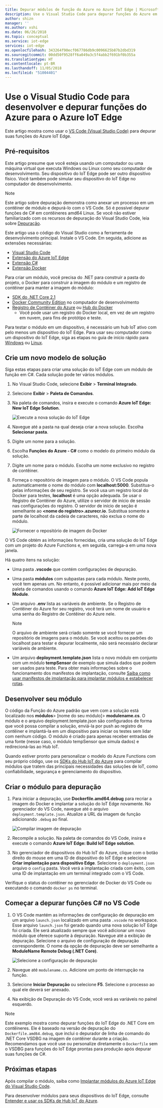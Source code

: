 ```yaml
---
title: Depurar módulos de função do Azure no Azure IoT Edge | Microsoft Docs
description: Use o Visual Studio Code para depurar funções do Azure em C# com o Azure IoT Edge
author: shizn
manager: ''
ms.author: xshi
ms.date: 06/26/2018
ms.topic: conceptual
ms.service: iot-edge
services: iot-edge
ms.openlocfilehash: 343264f90ecf067786db9c0096625b87b2dbd319
ms.sourcegitcommit: 00dd50f9528ff6a049a3c5f4abb2f691bf0b355a
ms.translationtype: HT
ms.contentlocale: pt-BR
ms.lasthandoff: 11/05/2018
ms.locfileid: "51004401"
---
```

# <a name="use-visual-studio-code-to-develop-and-debug-azure-functions-for-azure-iot-edge"></a>Use o Visual Studio Code para desenvolver e depurar funções do Azure para o Azure IoT Edge

Este artigo mostra como usar o [VS Code (Visual Studio Code)](https://code.visualstudio.com/) para depurar suas funções do Azure IoT Edge.

## <a name="prerequisites"></a>Pré-requisitos
Este artigo presume que você esteja usando um computador ou uma máquina virtual que executa Windows ou Linux como seu computador de desenvolvimento. Seu dispositivo do IoT Edge pode ser outro dispositivo físico. Você também pode simular seu dispositivo do IoT Edge no computador de desenvolvimento.

> [!NOTE]
> Este artigo sobre depuração demonstra como anexar um processo em um contêiner de módulo e depurá-lo com o VS Code. Só é possível depurar funções de C# em contêineres amd64 Linux. Se você não estiver familiarizado com os recursos de depuração do Visual Studio Code, leia sobre [Depuração](https://code.visualstudio.com/Docs/editor/debugging). 

Este artigo usa o código do Visual Studio como a ferramenta de desenvolvimento principal. Instale o VS Code. Em seguida, adicione as extensões necessárias: 

* [Visual Studio Code](https://code.visualstudio.com/) 
* [Extensão do Azure IoT Edge](https://marketplace.visualstudio.com/items?itemName=vsciot-vscode.azure-iot-edge) 
* [Extensão C#](https://marketplace.visualstudio.com/items?itemName=ms-vscode.csharp) 
* [Extensão Docker](https://marketplace.visualstudio.com/items?itemName=PeterJausovec.vscode-docker)

Para criar um módulo, você precisa do .NET para construir a pasta do projeto, o Docker para construir a imagem do módulo e um registro de contêiner para manter a imagem do módulo:

* [SDK do .NET Core 2.1](https://www.microsoft.com/net/download)
* [Docker Community Edition](https://docs.docker.com/install/) no computador de desenvolvimento 
* [Registro de Contêiner do Azure](https://docs.microsoft.com/azure/container-registry/) ou [Hub do Docker](https://docs.docker.com/docker-hub/repos/#viewing-repository-tags)
   * Você pode usar um registro do Docker local, em vez de um registro em nuvem, para fins de protótipo e teste. 

Para testar o módulo em um dispositivo, é necessário um hub IoT ativo com pelo menos um dispositivo do IoT Edge. Para usar seu computador como um dispositivo do IoT Edge, siga as etapas no guia de início rápido para [Windows](quickstart.md) ou [Linux](quickstart-linux.md). 

## <a name="create-a-new-solution-template"></a>Crie um novo modelo de solução

Siga estas etapas para criar uma solução do IoT Edge com um módulo de função em C#. Cada solução pode ter vários módulos.

1. No Visual Studio Code, selecione **Exibir** > **Terminal Integrado**.
3. Selecione **Exibir** > **Paleta de Comandos**.
4. Na paleta de comandos, insira e execute o comando **Azure IoT Edge: New IoT Edge Solution**. 

   ![Execute a nova solução do IoT Edge](./media/how-to-develop-csharp-module/new-solution.png)

5. Navegue até a pasta na qual deseja criar a nova solução. Escolha **Selecionar pasta**. 
6. Digite um nome para a solução. 
7. Escolha **Funções do Azure - C#** como o modelo do primeiro módulo da solução.
8. Digite um nome para o módulo. Escolha um nome exclusivo no registro de contêiner. 
9. Forneça o repositório de imagem para o módulo. O VS Code popula automaticamente o nome do módulo com **localhost:5000**. Substitua-o pelas informações de seu registro. Se você usa um registro local do Docker para testes, **localhost** é uma opção adequada. Se usar o Registro de Contêiner do Azure, utilize o servidor de início de sessão nas configurações do registro. O servidor de início de seção é semelhante ao **\<nome do registro\>.azurecr.io**. Substitua somente a parte de localhost da cadeia de caracteres, não exclua o nome do módulo.

   ![Fornecer o repositório de imagem do Docker](./media/how-to-develop-csharp-function/repository.png)

O VS Code obtém as informações fornecidas, cria uma solução do IoT Edge com um projeto do Azure Functions e, em seguida, carrega-a em uma nova janela.

Há quatro itens na solução: 

* Uma pasta **.vscode** que contém configurações de depuração.
* Uma pasta **módulos** com subpastas para cada módulo. Neste ponto, você tem apenas um. No entanto, é possível adicionar mais por meio da paleta de comandos usando o comando **Azure IoT Edge: Add IoT Edge Module**.
* Um arquivo **.env** lista as variáveis de ambiente. Se o Registro de Contêiner do Azure for seu registro, você terá um nome de usuário e uma senha do Registro de Contêiner do Azure nele. 

   >[!NOTE]
   >O arquivo de ambiente será criado somente se você fornecer um repositório de imagens para o módulo. Se você aceitou os padrões do localhost para testar e depurar localmente, não será necessário declarar variáveis de ambiente. 

* Um arquivo **deployment.template.json** lista o novo módulo em conjunto com um módulo **tempSensor** de exemplo que simula dados que podem ser usados para teste. Para obter mais informações sobre o funcionamento dos manifestos de implantação, consulte [Saiba como usar manifestos de implantação para implantar módulos e estabelecer rotas](module-composition.md).

## <a name="develop-your-module"></a>Desenvolver seu módulo

O código da Função do Azure padrão que vem com a solução está localizado nos **módulos**> [nome do seu módulo]> **modulename.cs**. O módulo e o arquivo deployment.template.json são configurados de forma que você possa compilar a solução, enviá-la por push ao registro de contêiner e implantá-la em um dispositivo para iniciar os testes sem lidar com nenhum código. O módulo é criado para apenas receber entradas de uma fonte (nesse caso, o módulo tempSensor que simula dados) e redirecioná-las ao Hub IoT. 

Quando estiver pronto para personalizar o modelo do Azure Functions com seu próprio código, use os [SDKs do Hub IoT do Azure](../iot-hub/iot-hub-devguide-sdks.md) para compilar módulos que tratem das principais necessidades das soluções de IoT, como confiabilidade, segurança e gerenciamento do dispositivo. 

## <a name="build-your-module-for-debugging"></a>Criar o módulo para depuração
1. Para iniciar a depuração, use **Dockerfile.amd64.debug** para recriar a imagem do Docker e implantar a solução do IoT Edge novamente. No gerenciador do VS Code, navegue até o arquivo `deployment.template.json`. Atualize a URL da imagem de função adicionando `.debug` ao final.

    ![Compilar imagem de depuração](./media/how-to-debug-csharp-function/build-debug-image.png)

2. Recompile a solução. Na paleta de comandos do VS Code, insira e execute o comando **Azure IoT Edge: Build IoT Edge solution**.
3. No gerenciador de dispositivos do Hub IoT do Azure, clique com o botão direito do mouse em uma ID de dispositivo do IoT Edge e selecione **Criar implantação para dispositivo Edge**. Selecione o `deployment.json` arquivo o `config` pasta. Você verá a implantação criada com êxito, com uma ID de implantação em um terminal integrado com o VS Code.

Verifique o status do contêiner no gerenciador de Docker do VS Code ou executando o comando `docker ps` no terminal.

## <a name="start-debugging-c-functions-in-vs-code"></a>Começar a depurar funções C# no VS Code
1. O VS Code mantém as informações de configuração de depuração em um arquivo `launch.json` localizado em uma pasta `.vscode` no workspace. Esse arquivo `launch.json` foi gerado quando uma nova solução IoT Edge foi criada. Ele será atualizado sempre que você adicionar um novo módulo que oferece suporte à depuração. Navegue até a exibição de depuração. Selecione o arquivo de configuração de depuração correspondente. O nome da opção de depuração deve ser semelhante a **ModuleName Remote Debug (.NET Core)**.

   ![Selecione a configuração de depuração](./media/how-to-debug-csharp-function/select-debug-configuration.jpg)

2. Navegue até `modulename.cs`. Adicione um ponto de interrupção na função.
3. Selecione **Iniciar Depuração** ou selecione **F5**. Selecione o processo ao qual ele deverá ser anexado.
4. Na exibição de Depuração do VS Code, você verá as variáveis no painel esquerdo. 


> [!NOTE]
> Este exemplo mostra como depurar funções do IoT Edge do .NET Core em contêineres. Ele é baseado na versão de depuração do `Dockerfile.amd64.debug`, que inclui o depurador de linha de comando do .NET Core VSDBG na imagem de contêiner durante a criação. Recomendamos que você use ou personalize diretamente o `Dockerfile` sem o VSDBG para funções do IoT Edge prontas para produção após depurar suas funções de C#.

## <a name="next-steps"></a>Próximas etapas

Após compilar o módulo, saiba como [Implantar módulos do Azure IoT Edge do Visual Studio Code](how-to-deploy-modules-vscode.md).

Para desenvolver módulos para seus dispositivos do IoT Edge, consulte [Entender e usar os SDKs de Hub IoT do Azure](../iot-hub/iot-hub-devguide-sdks.md).
